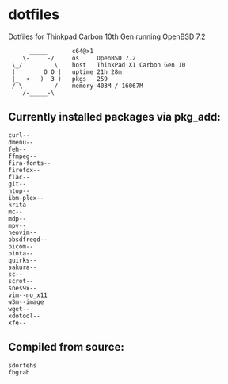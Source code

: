 # dotfiles
Dotfiles for Thinkpad Carbon 10th Gen running OpenBSD 7.2

          _____       c64@x1
        \-     -/     os     OpenBSD 7.2
     \_/         \    host   ThinkPad X1 Carbon Gen 10
     |        O O |   uptime 21h 28m
     |_  <   )  3 )   pkgs   259
     / \         /    memory 403M / 16067M
        /-_____-\


## Currently installed packages via pkg_add:

	curl--
	dmenu--
	feh--
	ffmpeg--
	fira-fonts--
	firefox--
	flac--
	git--
	htop--
	ibm-plex--
	krita--
	mc--
	mdp--
	mpv--
	neovim--
	obsdfreqd--
	picom--
	pinta--
	quirks--
	sakura--
	sc--
	scrot--
	snes9x--
	vim--no_x11
	w3m--image
	wget--
	xdotool--
	xfe--

## Compiled from source:

	sdorfehs
	fbgrab
